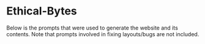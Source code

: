 # Ethical-Bytes

Below is the prompts that were used to generate the website and its contents. Note that prompts involved in fixing layouts/bugs are not included.
